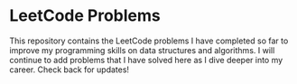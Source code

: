 # LeetCode Problems
This repository contains the LeetCode problems I have completed so far to improve my programming skills on data structures and algorithms. I will continue to add problems that I have solved here as I dive deeper into my career. Check back for updates!
